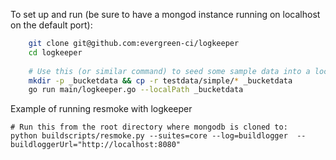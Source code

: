 To set up and run (be sure to have a mongod instance running on localhost on the default port):

```sh
    git clone git@github.com:evergreen-ci/logkeeper
    cd logkeeper
    
    # Use this (or similar command) to seed some sample data into a local bucket and use that as storage
    mkdir -p _bucketdata && cp -r testdata/simple/* _bucketdata
    go run main/logkeeper.go --localPath _bucketdata
```

Example of running resmoke with logkeeper


    # Run this from the root directory where mongodb is cloned to:
    python buildscripts/resmoke.py --suites=core --log=buildlogger  --buildloggerUrl="http://localhost:8080"
